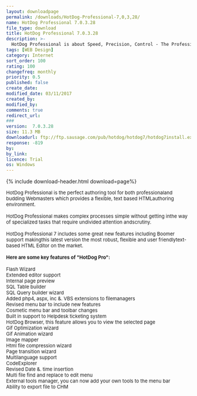```yaml
---
layout: downloadpage
permalink: /downloads/HotDog-Professional-7,0,3,28/
name: HotDog Professional 7.0.3.28
file_type: download
title: HotDog Professional 7.0.3.28
description: >-
  HotDog Professional is about Speed, Precision, Control - The Professionals Choice
tags: [WEB Design]
category: Internet
sort_order: 100
rating: 100
changefreq: monthly
priority: 0.5
published: false
create_date: 
modified_date: 03/11/2017
created_by: 
modified_by: 
comments: true
redirect_url: 
### 
version:  7.0.3.28
size: 11.3 MB
downloadurl: ftp://ftp.sausage.com/pub/hotdog/hotdog7/hotdog7install.exe
response: -819
by: 
by_link: 
licence: Trial 
os: Windows
---
```


{% include download-header.html download=page%}

<p style="fix-download-text !important">
<p><font size="2"><p>HotDog Professional is the perfect authoring tool for both professionaland budding Webmasters which provides a flexible, text based HTMLauthoring environment. <br />
<br />
HotDog Professional makes complex processes simple without getting inthe way of specialized tasks that require undivided attention andscrutiny.<br />
<br />
HotDog Professional 7 includes some great new features including Boomer support makingthis latest version the most robust, flexible and user friendlytext-based HTML Editor on the market. <br />
<br />
<span><strong>Here are some key features of "HotDog Pro":</strong></span><br />
<br />
Flash Wizard <br />
Extended editor support <br />
Internal page preview <br />
SQL Table builder <br />
SQL Query builder wizard <br />
Added php4, aspx, inc &amp;. VBS extensions to filemanagers<br />
Revised menu bar to include new features<br />
Cosmetic menu bar and toolbar changes<br />
Built in support to Helpdesk ticketing system<br />
HotDog Browser, this feature allows you to view the selected page <br />
Gif Optimization wizard <br />
Gif Animation wizard <br />
Image mapper <br />
Html file compression wizard <br />
Page transition wizard <br />
Multilanguage support <br />
CodeExplorer <br />
Revised Date &amp;. time insertion <br />
Multi file find and replace to edit menu <br />
External tools manager, you can now add your own tools to the menu bar<br />
Ability to export file to CHM</p></p></p>
